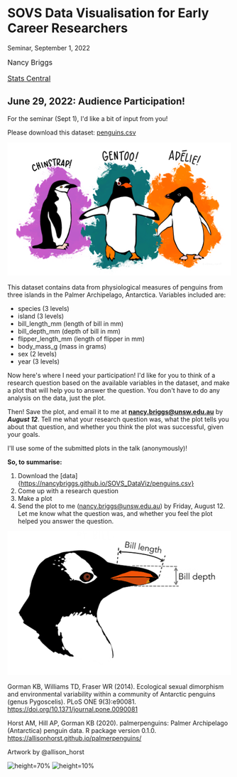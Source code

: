 
# SOVS Data Visualisation for Early Career Researchers
Seminar, September 1, 2022
 
<font size="3"> 
Nancy Briggs
 
[Stats Central](https://www.analytical.unsw.edu.au/facilities/stats-central)

</font>
 
## June 29, 2022: Audience Participation!

For the seminar (Sept 1), I'd like a bit of input from you!

Please download this dataset: [penguins.csv](https://nancybriggs.github.io/SOVS_DataViz/penguins.csv)

![height=50%](figs/lter_penguins.png)

This dataset contains data from physiological measures of penguins from three islands in the Palmer Archipelago, Antarctica. Variables included are:

- species (3 levels)
- island (3 levels)
- bill_length_mm (length of bill in mm)
- bill_depth_mm (depth of bill in mm)
- flipper_length_mm (length of flipper in mm)
- body_mass_g (mass in grams)
- sex (2 levels)
- year (3 levels)

Now here's where I need your participation! I'd like for you to think of a research question based on the available variables in the dataset, and make a plot that will help you to answer the question.  You don't have to do any analysis on the data, just the plot.

Then!  Save the plot, and email it to me at **nancy.briggs@unsw.edu.au** by **_August 12_**.  Tell me what your research question was, what the plot tells you about that question, and whether you think the plot was successful, given your goals.

I'll use some of the submitted plots in the talk (anonymously)!

**So, to summarise:**

1. Download the [data]{https://nancybriggs.github.io/SOVS_DataViz/penguins.csv}
2. Come up with a research question
3. Make a plot
4. Send the plot to me (nancy.briggs@unsw.edu.au) by Friday, August 12. Let me know what the question was, and whether you feel the plot helped you answer the question.

![height=70%](figs/culmen_depth.png)


Gorman KB, Williams TD, Fraser WR (2014). Ecological sexual dimorphism and environmental variability within a community of Antarctic penguins (genus Pygoscelis). PLoS ONE 9(3):e90081. https://doi.org/10.1371/journal.pone.0090081


Horst AM, Hill AP, Gorman KB (2020). palmerpenguins: Palmer Archipelago (Antarctica) penguin data. R package version 0.1.0. 
https://allisonhorst.github.io/palmerpenguins/

Artwork by @allison_horst


![height=70%](figs/figs/logo.png)
![height=10%](figs/figs/unswlandscape.png)




